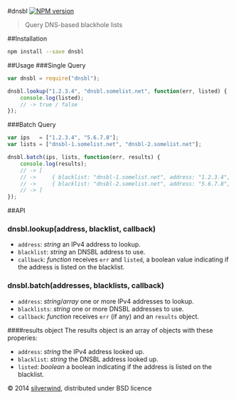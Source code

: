 #dnsbl [![NPM version](https://img.shields.io/npm/v/dnsbl.svg)](https://www.npmjs.org/package/dnsbl)
> Query DNS-based blackhole lists

##Installation
```bash
npm install --save dnsbl
```

##Usage
###Single Query
```js
var dnsbl = require("dnsbl");

dnsbl.lookup("1.2.3.4", "dnsbl.somelist.net", function(err, listed) {
    console.log(listed);
    // -> true / false
});
```
###Batch Query
```js
var ips   = ["1.2.3.4", "5.6.7.8"];
var lists = ["dnsbl-1.somelist.net", "dnsbl-2.somelist.net"];

dnsbl.batch(ips, lists, function(err, results) {
    console.log(results);
    // -> [
    // ->     { blacklist: "dnsbl-1.somelist.net", address: "1.2.3.4", listed: true  },
    // ->     { blacklist: "dnsbl-2.somelist.net", address: "5.6.7.8", listed: false }
    // -> ]
});
```

##API
### dnsbl.lookup(address, blacklist, callback)
- `address`: *string* an IPv4 address to lookup.
- `blacklist`: *string* an DNSBL address to use.
- `callback`: *function* receives `err` and `listed`, a boolean value indicating if the address is listed on the blacklist.

### dnsbl.batch(addresses, blacklists, callback)
- `address`: *string*/*array* one or more IPv4 addresses to lookup.
- `blacklists`: *string* one or more DNSBL addresses to use.
- `callback`: *function* receives `err` (if any) and an `results` object.

####results object
The results object is an array of objects with these properies:
- `address`: *string* the IPv4 address looked up.
- `blacklist`: *string* the DNSBL address looked up.
- `listed`: *boolean* a boolean indicating if the address is listed on the blacklist.

© 2014 [silverwind](https://github.com/silverwind), distributed under BSD licence
